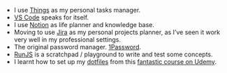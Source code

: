 
- I use [Things](https://culturedcode.com/things/) as my personal tasks manager.
- [VS Code](https://code.visualstudio.com/) speaks for itself.
- I use [Notion](https://www.notion.so/) as life planner and knowledge base.
- Moving to use [Jira](https://www.atlassian.com/software/jira) as my personal projects planner, as I’ve seen it work very well in my professional settings.
- The original password manager. [1Password](https://1password.com/).
- [RunJS](https://runjs.app/) is a scratchpad / playground to write and test some concepts.
- I learnt how to set up my [dotfiles](https://github.com/chewhx/dotfiles) from this [fantastic course on Udemy](https://www.udemy.com/course/dotfiles-from-start-to-finish-ish/).

